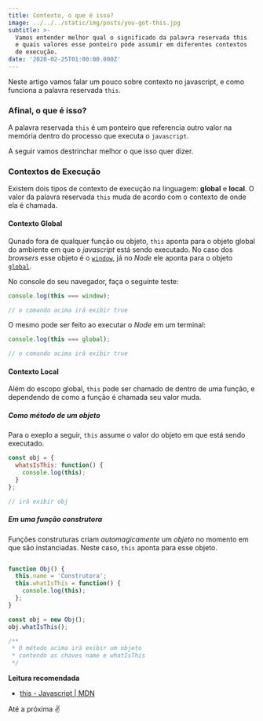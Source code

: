 ```yaml
---
title: Contexto, o que é isso?
image: ../../../static/img/posts/you-got-this.jpg
subtitle: >-
  Vamos entender melhor qual o significado da palavra reservada this
  e quais valores esse ponteiro pode assumir em diferentes contextos
  de execução.
date: '2020-02-25T01:00:00.000Z'
---
```

Neste artigo vamos falar um pouco sobre contexto no javascript, e como funciona a palavra reservada `this`.

### Afinal, o que é isso?

A palavra reservada `this` é um ponteiro que referencia outro valor na memória dentro do processo que executa o `javascript`.

A seguir vamos destrinchar melhor o que isso quer dizer.

### Contextos de Execução

Existem dois tipos de contexto de execução na linguagem: **global** e **local**. O valor da palavra reservada `this` muda de acordo com o contexto de onde ela é chamada.

#### Contexto Global

Qunado fora de qualquer função ou objeto, `this` aponta para o objeto global do ambiente em que o _javascript_ está sendo executado. No caso dos _browsers_ esse objeto é o [`window`](https://developer.mozilla.org/pt-BR/docs/Web/API/Window "Javascript - Objeto Window"), já no _Node_ ele aponta para o objeto [`global`](https://nodejs.org/api/globals.html#globals_global "Node - Objeto Global").

No console do seu navegador, faça o seguinte teste:

```javascript
console.log(this === window);

// o comando acima irá exibir true
```

O mesmo pode ser feito ao executar o _Node_ em um terminal:

```javascript
console.log(this === global);

// o comando acima irá exibir true
```

#### Contexto Local

Além do escopo global, `this` pode ser chamado de dentro de uma função, e dependendo de como a função é chamada seu valor muda.

##### Como método de um objeto

Para o exeplo a seguir, `this` assume o valor do objeto em que está sendo executado.


```javascript
const obj = {
  whatsIsThis: function() {
    console.log(this);
  }
};

// irá exibir obj

```

##### Em uma função construtora

Funções construturas criam _automagicamente_ um _objeto_ no momento em que são instanciadas. Neste caso, `this` aponta para esse objeto.

```javascript

function Obj() {
  this.name = 'Construtora';
  this.whatIsThis = function() {
    console.log(this);
  };
}

const obj = new Obj();
obj.whatIsThis();

/**
 * O método acima irá exibir um objeto
 * contendo as chaves name e whatIsThis
 */
```

**Leitura recomendada**
  - [this - Javascript | MDN](https://developer.mozilla.org/pt-BR/docs/Web/JavaScript/Reference/Operators/this)



Até a próxima ✌️